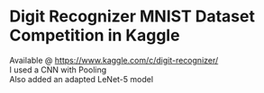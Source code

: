 # Digit Recognizer MNIST Dataset Competition in Kaggle
Available @ https://www.kaggle.com/c/digit-recognizer/  
I used a CNN with Pooling  
Also added an adapted LeNet-5 model
